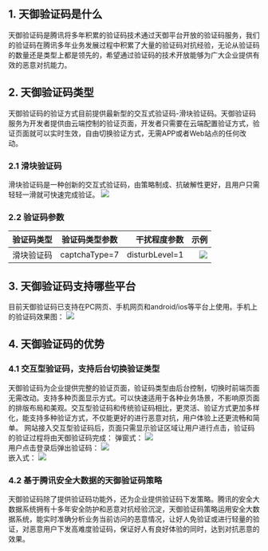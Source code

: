 ## 1. 天御验证码是什么
天御验证码是腾讯将多年积累的验证码技术通过天御平台开放的验证码服务，我们的验证码在腾讯多年业务发展过程中积累了大量的验证码对抗经验，无论从验证码的数量还是类型上都是领先的，希望通过验证码的技术开放能够为广大企业提供有效的恶意对抗能力。


## 2. 天御验证码类型
天御验证码的验证方式目前提供最新型的交互式验证码-滑块验证码。天御验证码服务为开发者提供由云端控制的验证页面，开发者只需要在云端配置验证方式，验证页面就可以实时生效，自由切换验证方式，无需APP或者Web站点的任何改动。
###	2.1 滑块验证码
滑块验证码是一种创新的交互式验证码，由策略制成、抗破解性更好，且用户只需轻轻一滑就可快速完成验证。
![](https://mc.qcloudimg.com/static/img/de13b06cf9c42e335306d73ce0af29fc/image.png)  

### 2.2 验证码参数
|验证码类型   | 验证码类型参数           | 干扰程度参数  |  示例  |
| ------------- |:-------------:| -----:| -----:|
| 滑块验证码      | captchaType=7 |disturbLevel=1 | ![](https://mc.qcloudimg.com/static/img/de13b06cf9c42e335306d73ce0af29fc/image.png) |

## 3. 天御验证码支持哪些平台
目前天御验证码已支持在PC网页、手机网页和android/ios等平台上使用。手机上的验证码效果图：
![](https://mc.qcloudimg.com/static/img/734ea98d5aabd8476efdd1b14eb09f81/image.png)  

## 4. 天御验证码的优势
### 4.1 交互型验证码，支持后台切换验证类型
天御验证码为企业提供完整的验证页面，验证码类型由后台控制，切换时前端页面无需改动。支持多种页面显示方式。可以快速适用于各种业务场景，不影响原页面的排版布局和美观。交互型验证码和传统验证码相比，更灵活、验证方式更加多样化，能支持多种验证方式，不仅能更好的进行恶意对抗，用户体验上还更流畅和简单。 网站接入交互型验证码后，页面只需显示验证区域让用户进行点击，验证码的验证过程将由天御验证码完成： 
弹窗式：
![](https://mc.qcloudimg.com/static/img/97d942e4dc23d997b458ac5629bd3f5a/image.png)  
 用户点击登录后弹出验证码：
![](https://mc.qcloudimg.com/static/img/97756888ddbf25cce83363fa06d3e331/image.png)  
嵌入式：
![](https://mc.qcloudimg.com/static/img/4f1a0659e32e9c8d062bace3a0a760cb/image.png)  

### 4.2 基于腾讯安全大数据的天御验证码策略
天御验证码除了提供验证码功能外，还为企业提供验证码下发策略。腾讯的安全大数据系统拥有十多年安全防护和恶意对抗经验沉淀，天御验证码策略运用安全大数据系统，能实时准确分析业务当前访问的恶意情况，让好人免验证或进行轻量的验证，对恶意用户下发高难度验证码，保证好人有良好体验的同时，达到对抗恶意的效果。  
